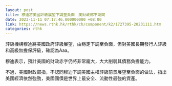 ```yaml
---
layout: post
title: 穆迪將美國評級展望下調至負面　美財政部不認同
date: 2023-11-11 07:17:46.000000000 +08:00
link: https://news.rthk.hk/rthk/ch/component/k2/1727395-20231111.htm
categories: rthk
---
```


評級機構穆迪將美國政府評級展望，由穩定下調至負面，但對美國長期發行人評級和高級無擔保評級，確認為Aaa。

穆迪表示，預計美國的財政赤字仍將非常龐大，大大削弱其債務負擔能力。

不過，美國財政部指，不認同穆迪下調美國主權評級前景展望至負面的做法，指出美國經濟依然強勁，美國國債是世界上最安全、流動性最強的資產。
